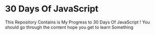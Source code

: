 # 30 Days Of JavaScript 

This Repository Contains is My Progress to 30 Days Of JavaScript !
You should go through the content hope you get to learn Something 




